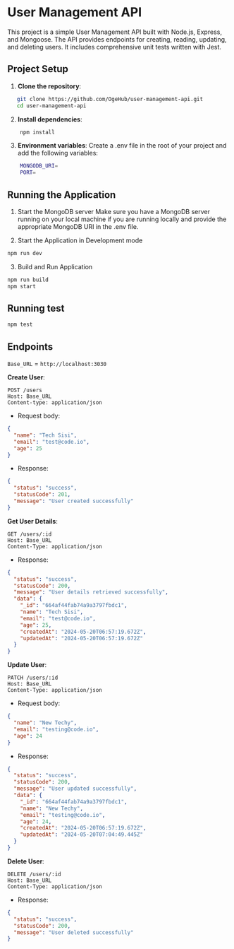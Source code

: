 # User Management API

This project is a simple User Management API built with Node.js, Express, and Mongoose. The API provides endpoints for creating, reading, updating, and deleting users. It includes comprehensive unit tests written with Jest.

## Project Setup

1. **Clone the repository**:

```sh
   git clone https://github.com/OgeHub/user-management-api.git
   cd user-management-api
```

2. **Install dependencies**:

```sh
    npm install
```

3. **Environment variables**:
   Create a .env file in the root of your project and add the following variables:

```sh
    MONGODB_URI=
    PORT=
```

## Running the Application

1. Start the MongoDB server
   Make sure you have a MongoDB server running on your local machine if you are running locally and provide the appropriate MongoDB URI in the .env file.

2. Start the Application in Development mode

```sh
npm run dev
```

3. Build and Run Application

```sh
npm run build
npm start
```

## Running test

```sh
npm test
```

## Endpoints

`Base_URL` = `http://localhost:3030`

**Create User**:

```http
POST /users
Host: Base_URL
Content-type: application/json
```

- Request body:

```json
{
  "name": "Tech Sisi",
  "email": "test@code.io",
  "age": 25
}
```

- Response:

```json
{
  "status": "success",
  "statusCode": 201,
  "message": "User created successfully"
}
```

**Get User Details**:

```http
GET /users/:id
Host: Base_URL
Content-Type: application/json
```

- Response:

```json
{
  "status": "success",
  "statusCode": 200,
  "message": "User details retrieved successfully",
  "data": {
    "_id": "664af44fab74a9a3797fbdc1",
    "name": "Tech Sisi",
    "email": "test@code.io",
    "age": 25,
    "createdAt": "2024-05-20T06:57:19.672Z",
    "updatedAt": "2024-05-20T06:57:19.672Z"
  }
}
```

**Update User**:

```http
PATCH /users/:id
Host: Base_URL
Content-Type: application/json
```

- Request body:

```json
{
  "name": "New Techy",
  "email": "testing@code.io",
  "age": 24
}
```

- Response:

```json
{
  "status": "success",
  "statusCode": 200,
  "message": "User updated successfully",
  "data": {
    "_id": "664af44fab74a9a3797fbdc1",
    "name": "New Techy",
    "email": "testing@code.io",
    "age": 24,
    "createdAt": "2024-05-20T06:57:19.672Z",
    "updatedAt": "2024-05-20T07:04:49.445Z"
  }
}
```

**Delete User**:

```http
DELETE /users/:id
Host: Base_URL
Content-Type: application/json
```

- Response:

```json
{
  "status": "success",
  "statusCode": 200,
  "message": "User deleted successfully"
}
```
